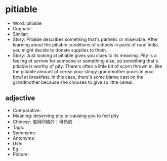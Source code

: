 # pitiable

- Word: pitiable
- Cognate: 
- Similar: 
- Story: Pitiable describes something that's pathetic or miserable. After learning about the pitiable conditions of schools in parts of rural India, you might decide to donate supplies to them.
- Story: Just looking at pitiable gives you clues to its meaning. Pity is a feeling of sorrow for someone or something else, so something that's pitiable is worthy of pity. There's often a little bit of scorn thrown in, like the pitiable amount of cereal your stingy grandmother pours in your bowl at breakfast. In this case, there's some blame cast on the grandmother because she chooses to give so little cereal.

## adjective

- Comparative: 
- Meaning: deserving pity or causing you to feel pity
- Chinese: 值得同情的；可怜的
- Tags: 
- Synonyms: 
- Antonyms: 
- Use: 
- Eg.: 
- Picture: 

